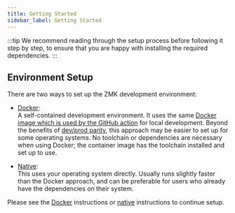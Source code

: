 ```yaml
---
title: Getting Started
sidebar_label: Getting Started
---
```


:::tip
We recommend reading through the setup process before following it step by step, to ensure that you are happy with installing the required dependencies.
:::

## Environment Setup

There are two ways to set up the ZMK development environment:

- [Docker](docker.mdx): \
  A self-contained development environment. It uses the same [Docker image which is used by the GitHub action](https://github.com/zmkfirmware/zmk-docker) for local development. Beyond the benefits of [dev/prod parity](https://12factor.net/dev-prod-parity), this approach may be easier to set up for some operating systems. No toolchain or dependencies are necessary when using Docker; the container image has the toolchain installed and set up to use.

- [Native](native.mdx): \
  This uses your operating system directly. Usually runs slightly faster than the Docker approach, and can be preferable for users who already have the dependencies on their system.

Please see the [Docker](docker.mdx) instructions or [native](native.mdx) instructions to continue setup.
